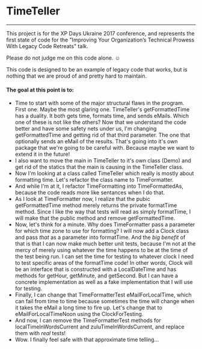 # TimeTeller
------------

This project is for the XP Days Ukraine 2017 conference, and represents the first state of code for the "Improving Your Organization’s Technical Prowess With Legacy Code Retreats" talk.

Please do not judge me on this code alone. ☺ 

This code is designed to be an example of legacy code that works, but is nothing that we are proud of and pretty hard to maintain.

#### The goal at this point is to:
* Time to start with some of the major structural flaws in the program.  First one.  Maybe the most glaring one.  TimeTeller's getFormattedTime has a duality.  It both gets time, formats time, and sends eMails.  Which one of these is not like the others?  Now that we understand the code better and have some safety nets under us, I'm changing getFormattedTime and getting rid of that third parameter.  The one that optionally sends an eMail of the results.  That's going into it's own package that we're going to be careful with.  Because maybe we want to extend it in the future!
* I also want to move the main in TimeTeller to it's own class (Demo) and get rid of the statics that the main is causing in the TimeTeller class.
* Now I'm looking at a class called TimeTeller which really is mostly about formatting time.  Let's refactor the class name to TimeFormatter.
* And while I'm at it, I refactor TimeFormatting into TimeFormattedAs, because the code reads more like sentances when I do that.
* As I look at TimeFormatter now, I realize that the pubic getFormattedTime method merely returns the private formatTime method.  Since I like the way that tests will read as simply formatTime, I will make that the public method and remove getFormattedTime.
* Now, let's think for a minute.  Why does TimeFormatter pass a parameter for which time zone to use for formatting?  I will now add a Clock class and pass *that* as a parameter into formatTime.  And the *big benefit* of that is that I can now make much better unit tests, because I'm not at the mercy of merely using whatever the time happens to be at the time of the test being run.  I can set the time for testing to whatever clock I need to test specific areas of the formatTime code!  In other words, Clock will be an interface that is constructed with a LocalDateTime and has methods for getHour, getMinute, and getSecond.  But I can have a concrete implementation as well as a fake implementation that I will use for testing.
* Finally, I can change that TimeFormatterTest eMailForLocalTime, which can fail from time to time because sometimes the time will change when it takes the eMail a long time to fire up.  Let's change that to eMailForLocalTimeNoon using the ClockForTesting.
* And now, I can remove the TimeFormatterTest methods for localTimeInWordsCurrent and zuluTimeInWordsCurrent, and replace them with *real* tests!
* Wow.  I finally feel safe with that approximate time telling...